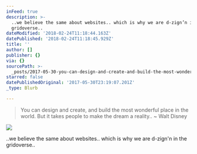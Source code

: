 ```yaml
---
inFeed: true
description: >-
  ..we believe the same about websites.. which is why we are d-zign’n in the
  gridoverse..
dateModified: '2018-02-24T11:18:44.163Z'
datePublished: '2018-02-24T11:18:45.929Z'
title: ''
author: []
publisher: {}
via: {}
sourcePath: >-
  _posts/2017-05-30-you-can-design-and-create-and-build-the-most-wonderful-plac.md
starred: false
datePublishedOriginal: '2017-05-30T23:19:07.201Z'
_type: Blurb

---
```

> You can design and create, and build the most wonderful place in the world. But it takes people to make the dream a reality.. ~ Walt Disney

![](https://the-grid-user-content.s3-us-west-2.amazonaws.com/0fe5ce8b-8280-46aa-859a-037b8b77f9c0.jpg)

..we believe the same about websites.. which is why we are d-zign'n in the gridoverse..